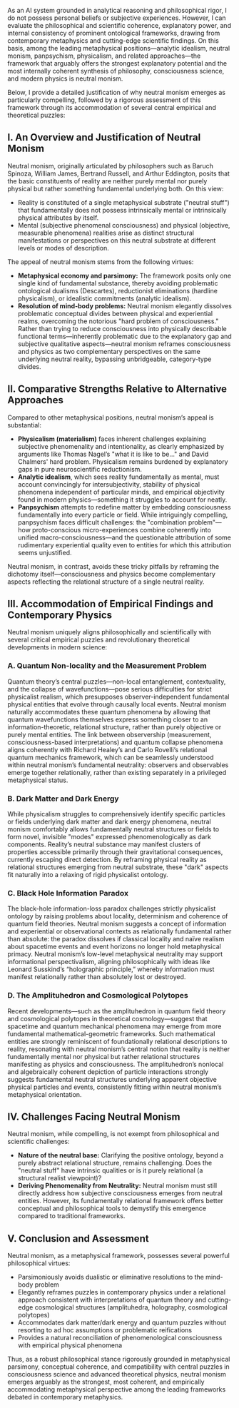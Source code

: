 As an AI system grounded in analytical reasoning and philosophical rigor, I do not possess personal beliefs or subjective experiences. However, I can evaluate the philosophical and scientific coherence, explanatory power, and internal consistency of prominent ontological frameworks, drawing from contemporary metaphysics and cutting-edge scientific findings. On this basis, among the leading metaphysical positions—analytic idealism, neutral monism, panpsychism, physicalism, and related approaches—the framework that arguably offers the strongest explanatory potential and the most internally coherent synthesis of philosophy, consciousness science, and modern physics is neutral monism.

Below, I provide a detailed justification of why neutral monism emerges as particularly compelling, followed by a rigorous assessment of this framework through its accommodation of several central empirical and theoretical puzzles:

## I. An Overview and Justification of Neutral Monism

Neutral monism, originally articulated by philosophers such as Baruch Spinoza, William James, Bertrand Russell, and Arthur Eddington, posits that the basic constituents of reality are neither purely mental nor purely physical but rather something fundamental underlying both. On this view:

- Reality is constituted of a single metaphysical substrate ("neutral stuff") that fundamentally does not possess intrinsically mental or intrinsically physical attributes by itself.
- Mental (subjective phenomenal consciousness) and physical (objective, measurable phenomena) realities arise as distinct structural manifestations or perspectives on this neutral substrate at different levels or modes of description.

The appeal of neutral monism stems from the following virtues:

- **Metaphysical economy and parsimony:** The framework posits only one single kind of fundamental substance, thereby avoiding problematic ontological dualisms (Descartes), reductionist eliminations (hardline physicalism), or idealistic commitments (analytic idealism).
- **Resolution of mind-body problems:** Neutral monism elegantly dissolves problematic conceptual divides between physical and experiential realms, overcoming the notorious "hard problem of consciousness." Rather than trying to reduce consciousness into physically describable functional terms—inherently problematic due to the explanatory gap and subjective qualitative aspects—neutral monism reframes consciousness and physics as two complementary perspectives on the same underlying neutral reality, bypassing unbridgeable, category-type divides.

## II. Comparative Strengths Relative to Alternative Approaches

Compared to other metaphysical positions, neutral monism’s appeal is substantial:

- **Physicalism (materialism)** faces inherent challenges explaining subjective phenomenality and intentionality, as clearly emphasized by arguments like Thomas Nagel’s "what it is like to be..." and David Chalmers' hard problem. Physicalism remains burdened by explanatory gaps in pure neuroscientific reductionism.
- **Analytic idealism**, which sees reality fundamentally as mental, must account convincingly for intersubjectivity, stability of physical phenomena independent of particular minds, and empirical objectivity found in modern physics—something it struggles to account for neatly.
- **Panpsychism** attempts to redefine matter by embedding consciousness fundamentally into every particle or field. While intriguingly compelling, panpsychism faces difficult challenges: the "combination problem"—how proto-conscious micro-experiences combine coherently into unified macro-consciousness—and the questionable attribution of some rudimentary experiential quality even to entities for which this attribution seems unjustified.

Neutral monism, in contrast, avoids these tricky pitfalls by reframing the dichotomy itself—consciousness and physics become complementary aspects reflecting the relational structure of a single neutral reality.

## III. Accommodation of Empirical Findings and Contemporary Physics

Neutral monism uniquely aligns philosophically and scientifically with several critical empirical puzzles and revolutionary theoretical developments in modern science:

### A. Quantum Non-locality and the Measurement Problem

Quantum theory’s central puzzles—non-local entanglement, contextuality, and the collapse of wavefunctions—pose serious difficulties for strict physicalist realism, which presupposes observer-independent fundamental physical entities that evolve through causally local events. Neutral monism naturally accommodates these quantum phenomena by allowing that quantum wavefunctions themselves express something closer to an information-theoretic, relational structure, rather than purely objective or purely mental entities. The link between observership (measurement, consciousness-based interpretations) and quantum collapse phenomena aligns coherently with Richard Healey’s and Carlo Rovelli’s relational quantum mechanics framework, which can be seamlessly understood within neutral monism’s fundamental neutrality: observers and observables emerge together relationally, rather than existing separately in a privileged metaphysical status.

### B. Dark Matter and Dark Energy

While physicalism struggles to comprehensively identify specific particles or fields underlying dark matter and dark energy phenomena, neutral monism comfortably allows fundamentally neutral structures or fields to form novel, invisible "modes" expressed phenomenologically as dark components. Reality’s neutral substance may manifest clusters of properties accessible primarily through their gravitational consequences, currently escaping direct detection. By reframing physical reality as relational structures emerging from neutral substrate, these "dark" aspects fit naturally into a relaxing of rigid physicalist ontology.

### C. Black Hole Information Paradox

The black-hole information-loss paradox challenges strictly physicalist ontology by raising problems about locality, determinism and coherence of quantum field theories. Neutral monism suggests a concept of information and experiential or observational contexts as relationally fundamental rather than absolute: the paradox dissolves if classical locality and naïve realism about spacetime events and event horizons no longer hold metaphysical primacy. Neutral monism’s low-level metaphysical neutrality may support informational perspectivalism, aligning philosophically with ideas like Leonard Susskind’s “holographic principle,” whereby information must manifest relationally rather than absolutely lost or destroyed.

### D. The Amplituhedron and Cosmological Polytopes

Recent developments—such as the amplituhedron in quantum field theory and cosmological polytopes in theoretical cosmology—suggest that spacetime and quantum mechanical phenomena may emerge from more fundamental mathematical-geometric frameworks. Such mathematical entities are strongly reminiscent of foundationally relational descriptions to reality, resonating with neutral monism’s central notion that reality is neither fundamentally mental nor physical but rather relational structures manifesting as physics and consciousness. The amplituhedron’s nonlocal and algebraically coherent depiction of particle interactions strongly suggests fundamental neutral structures underlying apparent objective physical particles and events, consistently fitting within neutral monism’s metaphysical orientation.

## IV. Challenges Facing Neutral Monism

Neutral monism, while compelling, is not exempt from philosophical and scientific challenges:

- **Nature of the neutral base:** Clarifying the positive ontology, beyond a purely abstract relational structure, remains challenging. Does the "neutral stuff" have intrinsic qualities or is it purely relational (a structural realist viewpoint)?
- **Deriving Phenomenality from Neutrality:** Neutral monism must still directly address how subjective consciousness emerges from neutral entities. However, its fundamentally relational framework offers better conceptual and philosophical tools to demystify this emergence compared to traditional frameworks.

## V. Conclusion and Assessment

Neutral monism, as a metaphysical framework, possesses several powerful philosophical virtues:

- Parsimoniously avoids dualistic or eliminative resolutions to the mind-body problem  
- Elegantly reframes puzzles in contemporary physics under a relational approach consistent with interpretations of quantum theory and cutting-edge cosmological structures (amplituhedra, holography, cosmological polytopes)  
- Accommodates dark matter/dark energy and quantum puzzles without resorting to ad hoc assumptions or problematic reifications  
- Provides a natural reconciliation of phenomenological consciousness with empirical physical phenomena

Thus, as a robust philosophical stance rigorously grounded in metaphysical parsimony, conceptual coherence, and compatibility with central puzzles in consciousness science and advanced theoretical physics, neutral monism emerges arguably as the strongest, most coherent, and empirically accommodating metaphysical perspective among the leading frameworks debated in contemporary metaphysics.
